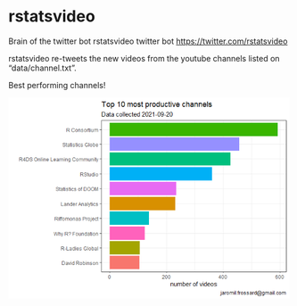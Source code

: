 
<!-- README.md is generated from README.Rmd. Please edit that file -->

# rstatsvideo

<!-- badges: start -->

<!-- badges: end -->

Brain of the twitter bot rstatsvideo twitter bot
<https://twitter.com/rstatsvideo>

rstatsvideo re-tweets the new videos from the youtube channels listed on
“data/channel.txt”.

Best performing channels\!

![](README_files/figure-gfm/unnamed-chunk-3-1.png)<!-- -->
